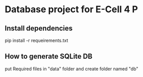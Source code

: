 Database project for E-Cell 4 P
===========
Install dependencies
-----------
pip install -r requeirements.txt

How to generate SQLite DB
-----------
put Required files in "data" folder and 
create folder named "db"
